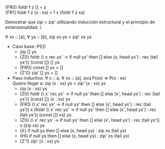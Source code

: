 
{FR0} foldr f z [] = z \
{FR1} foldr f z (x : xs) = f x (foldr f z xs)

Demostrar que zip = zip' utilizando inducción estructural y el principio de extensionalidad. \

$\forall$ xs :: [a], $\forall$ ys :: [b], zip xs ys = zip' xs ys

- Caso base: P([])
    - zip [] ys
    - {Z0} foldr (\ x rec ys' -> 
                    if null ys' 
                        then [] 
                        else (x, head ys') : rec (tail ys'))
                (const []) [] ys
    - {FR0} const [] ys = []
    - {Z'0} zip' [] ys = []
- Paso inductivo: $\forall$ x :: a, $\forall$ xs :: [a], qvq P(xs) => P(x : xs) \
Quiero llegar a: zip (x : xs) ys = zip' (x : xs) ys
    - zip (x : xs) ys
    - {Z0} foldr (\ x' rec ys' ->
                    if null ys'
                        then []
                        else (x', head ys') : rec (tail ys'))
                (const []) (x : xs) ys
    - {FR1} (\ x' rec ys' ->
                if null ys'
                    then []
                    else (x', head ys') : rec (tail ys')) 
                x (foldr (\ x' rec ys' ->
                    if null ys'
                        then []
                        else (x', head ys') : rec (tail ys'))
                    (const []) xs) ys
    - {Z0} (\ x' rec ys' ->
                if null ys'
                    then []
                    else (x', head ys') : rec (tail ys'))
                x (zip xs) ys
    - {$\lambda$} if null ys then [] else (x, head ys) : zip xs (tail ys)
    - {HI} if null ys then [] else (x, head ys) : zip' xs (tail ys)
    - {Z'1} zip' (x : xs) ys